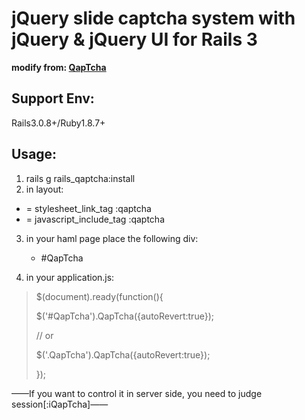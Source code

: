 jQuery slide captcha system with jQuery & jQuery UI for Rails 3
=========================================================

__modify from: [QapTcha](http://www.myjqueryplugins.com/QapTcha "QapTcha")__

Support Env:
------------
Rails3.0.8+/Ruby1.8.7+

Usage:
------

1. rails g rails_qaptcha:install
2. in layout:
  * = stylesheet_link_tag :qaptcha
  * = javascript_include_tag :qaptcha
3. in your haml page place the following div:

    * #QapTcha

4. in your application.js:

>$(document).ready(function(){
>
>    $('#QapTcha').QapTcha({autoRevert:true});
>
>    // or
>
>    $('.QapTcha').QapTcha({autoRevert:true});
>
>});

——If you want to control it in server side, you need to judge session[:iQapTcha]——
